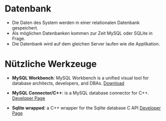 # Datenbank #

  * Die Daten des System werden in einer relationalen Datenbank gespeichert.
  * Als möglichen Datenbanken kommen zur Zeit MySQL oder SQLite in Frage.
  * Die Datenbank wird auf dem gleichen Server laufen wie die Applikation.

# Nützliche Werkzeuge #
  * **MySQL Workbench**: MySQL Workbench is a unified visual tool for database architects, developers, and DBAs. [Download](http://www.mysql.com/downloads/workbench/#downloads)
  * **MySQL Connector/C++**: is a MySQL database connector for C++. [Developer Page](http://dev.mysql.com/doc/refman/5.1/en/connector-cpp.html)

  * **Sqlite wrapped**: a C++ wrapper for the Sqlite database C API [Developer Page](http://www.alhem.net/project/sqlite/index.html)